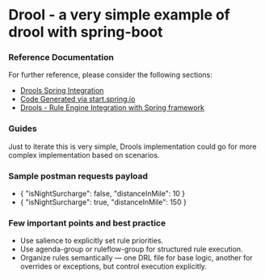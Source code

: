 # Drool - a very simple example of drool with spring-boot

### Reference Documentation
For further reference, please consider the following sections:

* [Drools Spring Integration](https://www.baeldung.com/drools-spring-integration)
* [Code Generated via start.spring.io](https://start.spring.io/)
* [Drools - Rule Engine Integration with Spring framework](https://www.youtube.com/watch?v=UuZ7pZ_1JDE)


### Guides
Just to iterate this is very simple, Drools implementation could go for more complex implementation based on scenarios.

### Sample postman requests payload
* {
  "isNightSurcharge": false,
  "distanceInMile": 10
  }
* {
  "isNightSurcharge": true,
  "distanceInMile": 150
  }

### Few important points and best practice
* Use salience to explicitly set rule priorities.
* Use agenda-group or ruleflow-group for structured rule execution.
* Organize rules semantically — one DRL file for base logic, another for overrides or exceptions, but control execution explicitly.

